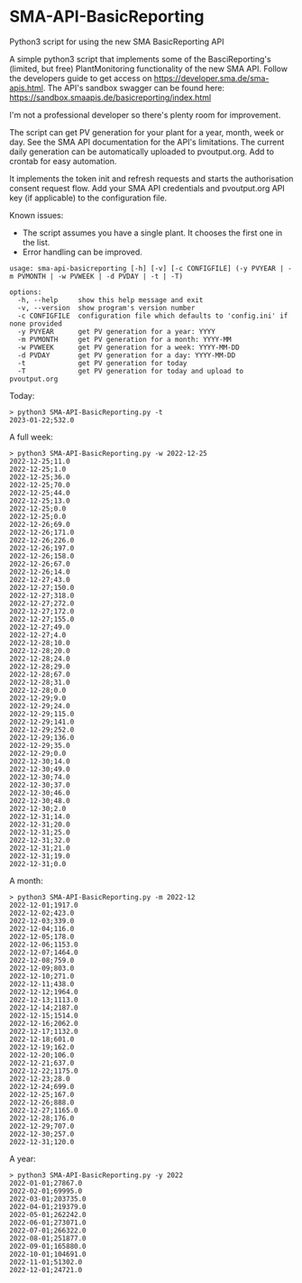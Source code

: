 # SMA-API-BasicReporting
Python3 script for using the new SMA BasicReporting API

A simple python3 script that implements some of the BasciReporting's (limited, but free) PlantMonitoring functionality of the new SMA API. Follow the developers guide to get access on https://developer.sma.de/sma-apis.html.
The API's sandbox swagger can be found here: https://sandbox.smaapis.de/basicreporting/index.html

I'm not a professional developer so there's plenty room for improvement.

The script can get PV generation for your plant for a year, month, week or day. See the SMA API documentation for the API's limitations. The current daily generation can be automatically uploaded to pvoutput.org. Add to crontab for easy automation.

It implements the token init and refresh requests and starts the authorisation consent request flow.
Add your SMA API credentials and pvoutput.org API key (if applicable) to the configuration file.

Known issues:
- The script assumes you have a single plant. It chooses the first one in the list.
- Error handling can be improved.

```
usage: sma-api-basicreporting [-h] [-v] [-c CONFIGFILE] (-y PVYEAR | -m PVMONTH | -w PVWEEK | -d PVDAY | -t | -T)

options:
  -h, --help     show this help message and exit
  -v, --version  show program's version number
  -c CONFIGFILE  configuration file which defaults to 'config.ini' if none provided
  -y PVYEAR      get PV generation for a year: YYYY
  -m PVMONTH     get PV generation for a month: YYYY-MM
  -w PVWEEK      get PV generation for a week: YYYY-MM-DD
  -d PVDAY       get PV generation for a day: YYYY-MM-DD
  -t             get PV generation for today
  -T             get PV generation for today and upload to pvoutput.org
```
Today:
```
> python3 SMA-API-BasicReporting.py -t
2023-01-22;532.0
```
A full week:
```
> python3 SMA-API-BasicReporting.py -w 2022-12-25
2022-12-25;11.0
2022-12-25;1.0
2022-12-25;36.0
2022-12-25;70.0
2022-12-25;44.0
2022-12-25;13.0
2022-12-25;0.0
2022-12-25;0.0
2022-12-26;69.0
2022-12-26;171.0
2022-12-26;226.0
2022-12-26;197.0
2022-12-26;158.0
2022-12-26;67.0
2022-12-26;14.0
2022-12-27;43.0
2022-12-27;150.0
2022-12-27;318.0
2022-12-27;272.0
2022-12-27;172.0
2022-12-27;155.0
2022-12-27;49.0
2022-12-27;4.0
2022-12-28;10.0
2022-12-28;20.0
2022-12-28;24.0
2022-12-28;29.0
2022-12-28;67.0
2022-12-28;31.0
2022-12-28;0.0
2022-12-29;9.0
2022-12-29;24.0
2022-12-29;115.0
2022-12-29;141.0
2022-12-29;252.0
2022-12-29;136.0
2022-12-29;35.0
2022-12-29;0.0
2022-12-30;14.0
2022-12-30;49.0
2022-12-30;74.0
2022-12-30;37.0
2022-12-30;46.0
2022-12-30;48.0
2022-12-30;2.0
2022-12-31;14.0
2022-12-31;20.0
2022-12-31;25.0
2022-12-31;32.0
2022-12-31;21.0
2022-12-31;19.0
2022-12-31;0.0
```
A month:
```
> python3 SMA-API-BasicReporting.py -m 2022-12 
2022-12-01;1917.0
2022-12-02;423.0
2022-12-03;339.0
2022-12-04;116.0
2022-12-05;178.0
2022-12-06;1153.0
2022-12-07;1464.0
2022-12-08;759.0
2022-12-09;803.0
2022-12-10;271.0
2022-12-11;438.0
2022-12-12;1964.0
2022-12-13;1113.0
2022-12-14;2187.0
2022-12-15;1514.0
2022-12-16;2062.0
2022-12-17;1132.0
2022-12-18;601.0
2022-12-19;162.0
2022-12-20;106.0
2022-12-21;637.0
2022-12-22;1175.0
2022-12-23;28.0
2022-12-24;699.0
2022-12-25;167.0
2022-12-26;888.0
2022-12-27;1165.0
2022-12-28;176.0
2022-12-29;707.0
2022-12-30;257.0
2022-12-31;120.0
```
A year:
```
> python3 SMA-API-BasicReporting.py -y 2022
2022-01-01;27867.0
2022-02-01;69995.0
2022-03-01;203735.0
2022-04-01;219379.0
2022-05-01;262242.0
2022-06-01;273071.0
2022-07-01;266322.0
2022-08-01;251877.0
2022-09-01;165880.0
2022-10-01;104691.0
2022-11-01;51302.0
2022-12-01;24721.0
```
